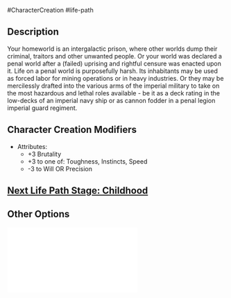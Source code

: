 #CharacterCreation #life-path 
## Description
Your homeworld is an intergalactic prison, where other worlds dump their criminal, traitors and other unwanted people. 
Or your world was declared a penal world after a (failed) uprising and rightful censure was enacted upon it.
Life on a penal world is purposefully harsh. Its inhabitants may be used as forced labor for mining operations or in heavy industries. Or they may be mercilessly drafted into the various arms of the imperial military to take on the most hazardous and lethal roles available - be it as a deck rating in the low-decks of an imperial navy ship or as cannon fodder in a penal legion imperial guard regiment.

## Character Creation Modifiers
- Attributes: 
	- +3 Brutality
	- +3 to one of: Toughness, Instincts, Speed
	- -3 to Will OR Precision 

## [Next Life Path Stage: Childhood](</LifePath/Childhood/Childhood.md>)

## Other Options
![](</LifePath/Homeworld/List of Homeworlds.md>)